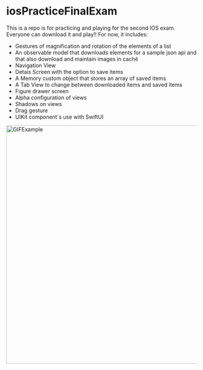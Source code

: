 # iosPracticeFinalExam
This is a repo is for practicing and playing for the second IOS exam. Everyone can download it and play!! For now, it includes: 

- Gestures of magnification and rotation of the elements of a list
- An observable model that downloads elements for a sample json api and that also download and maintain images in caché
- Navigation View
- Detais Screen with the option to save items
- A Memory custom object that stores an array of saved items
- A Tab View to change between downloaded items and saved items
- Figure drawer screen
- Alpha configuration of views
- Shadows on views
- Drag gesture
- UIKit component´s use with SwiftUI
<img height = 630 src = "https://github.com/pabloi09/iosPracticeFinalExam/blob/master/showIt.gif?raw=true" alt = "GIFExample"/>

